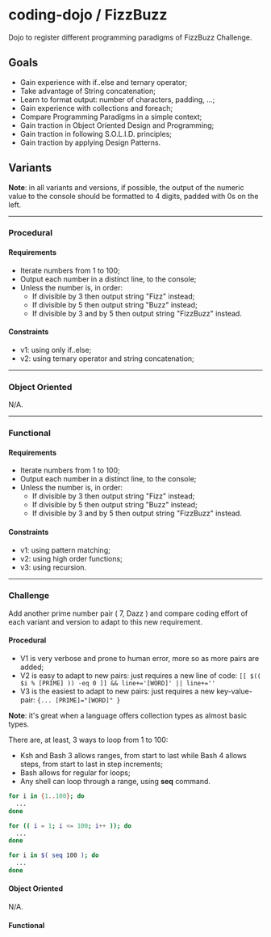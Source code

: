 coding-dojo / FizzBuzz
======================

Dojo to register different programming paradigms of FizzBuzz Challenge.

## Goals

- Gain experience with if..else and ternary operator;
- Take advantage of String concatenation;
- Learn to format output: number of characters, padding, ...;
- Gain experience with collections and foreach;
- Compare Programming Paradigms in a simple context;
- Gain traction in Object Oriented Design and Programming;
- Gain traction in following S.O.L.I.D. principles;
- Gain traction by applying Design Patterns.

## Variants

**Note**: in all variants and versions, if possible, the output of the numeric value to the console should be formatted to 4 digits, padded with 0s on the left.

----

### Procedural

#### Requirements

- Iterate numbers from 1 to 100;
- Output each number in a distinct line, to the console;
- Unless the number is, in order:
  - If divisible by 3 then output string "Fizz" instead;
  - If divisible by 5 then output string "Buzz" instead;
  - If divisible by 3 and by 5 then output string "FizzBuzz" instead.

#### Constraints

- v1: using only if..else;
- v2: using ternary operator and string concatenation;

----

### Object Oriented

N/A.

----

### Functional

#### Requirements

- Iterate numbers from 1 to 100;
- Output each number in a distinct line, to the console;
- Unless the number is, in order:
  - If divisible by 3 then output string "Fizz" instead;
  - If divisible by 5 then output string "Buzz" instead;
  - If divisible by 3 and by 5 then output string "FizzBuzz" instead.

#### Constraints

- v1: using pattern matching;
- v2: using high order functions;
- v3: using recursion.

----

### Challenge

Add another prime number pair ( 7, Dazz ) and compare coding effort of each variant and version to adapt to this new requirement.

#### Procedural

- V1 is very verbose and prone to human error, more so as more pairs are added;
- V2 is easy to adapt to new pairs: just requires a new line of code: ```[[ $(( $i % [PRIME] )) -eq 0 ]] && line+='[WORD]' || line+=''```
- V3 is the easiest to adapt to new pairs: just requires a new key-value-pair: ```{... [PRIME]="[WORD]" }```

**Note**: it's great when a language offers collection types as almost basic types.

There are, at least, 3 ways to loop from 1 to 100:

- Ksh and Bash 3 allows ranges, from start to last while Bash 4 allows steps, from start to last in step increments;
- Bash allows for regular for loops;
- Any shell can loop through a range, using **seq** command.

```bash
for i in {1..100}; do
  ...
done
```

```bash
for (( i = 1; i <= 100; i++ )); do
  ...
done
```

```bash
for i in $( seq 100 ); do
  ...
done
```

#### Object Oriented

N/A.

#### Functional
